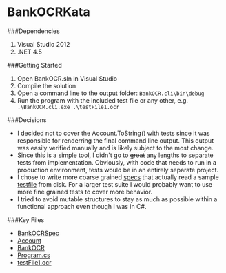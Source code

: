 BankOCRKata
===========
###Dependencies
1. Visual Studio 2012
2. .NET 4.5

###Getting Started
1. Open BankOCR.sln in Visual Studio
2. Compile the solution
3. Open a command line to the output folder: `BankOCR.cli\bin\debug`
4. Run the program with the included test file or any other, e.g. ` .\BankOCR.cli.exe .\testFile1.ocr`

###Decisions
* I decided not to cover the Account.ToString() with tests since it was responsible for renderring the final command line output. This output was easily verified manually and is likely subject to the most change.
* Since this is a simple tool, I didn't go to ~~great~~ any lengths to separate tests from implementation. Obviously, with code that needs to run in a production environment, tests would be in an entirely separate project.
* I chose to write more coarse grained [specs](https://github.com/mattflo/BankOCRKata/blob/master/BankOCR/BankOCRSpec.cs) that actually read a sample [testfile](https://github.com/mattflo/BankOCRKata/blob/master/BankOCR/testFile1.ocr) from disk. For a larger test suite I would probably want to use more fine grained tests to cover more behavior.
* I tried to avoid mutable structures to stay as much as possible within a functional approach even though I was in C#.

###Key Files
* [BankOCRSpec](https://github.com/mattflo/BankOCRKata/blob/master/BankOCR/BankOCRSpec.cs)
* [Account](https://github.com/mattflo/BankOCRKata/blob/master/BankOCR/Account.cs)
* [BankOCR](https://github.com/mattflo/BankOCRKata/blob/master/BankOCR/BankOCR.cs)
* [Program.cs](https://github.com/mattflo/BankOCRKata/blob/master/BankOCR.cli/Program.cs)
* [testFile1.ocr](https://github.com/mattflo/BankOCRKata/blob/master/BankOCR/testFile1.ocr)
